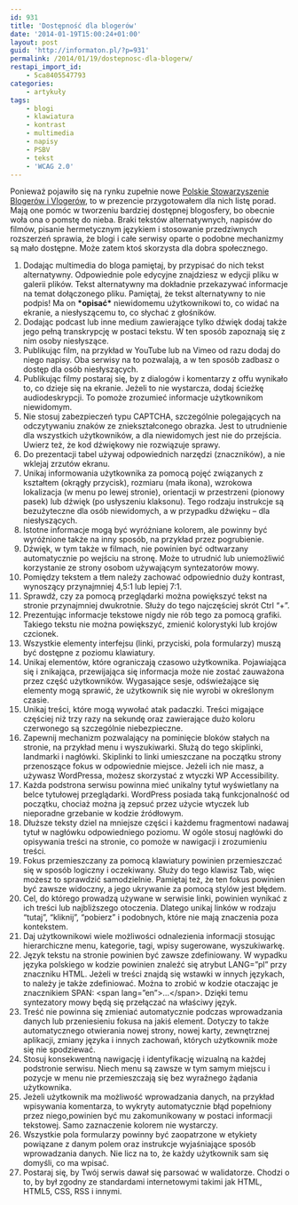 ```yaml
---
id: 931
title: 'Dostępność dla blogerów'
date: '2014-01-19T15:00:24+01:00'
layout: post
guid: 'http://informaton.pl/?p=931'
permalink: /2014/01/19/dostepnosc-dla-blogerw/
restapi_import_id:
    - 5ca8405547793
categories:
    - artykuły
tags:
    - blogi
    - klawiatura
    - kontrast
    - multimedia
    - napisy
    - PSBV
    - tekst
    - 'WCAG 2.0'
---
```


Ponieważ pojawiło się na rynku zupełnie nowe [Polskie Stowarzyszenie Blogerów i Vlogerów](http://psbv.pl/), to w prezencie przygotowałem dla nich listę porad. Mają one pomóc w tworzeniu bardziej dostępnej blogosfery, bo obecnie woła ona o pomstę do nieba. Braki tekstów alternatywnych, napisów do filmów, pisanie hermetycznym językiem i stosowanie przedziwnych rozszerzeń sprawia, że blogi i całe serwisy oparte o podobne mechanizmy są mało dostępne. Może zatem ktoś skorzysta dla dobra społecznego.

1. Dodając multimedia do bloga pamiętaj, by przypisać do nich tekst alternatywny. Odpowiednie pole edycyjne znajdziesz w edycji pliku w galerii plików. Tekst alternatywny ma dokładnie przekazywać informacje na temat dołączonego pliku. Pamiętaj, że tekst alternatywny to nie podpis! Ma on **\*opisać\*** niewidomemu użytkownikowi to, co widać na ekranie, a niesłyszącemu to, co słychać z głośników.
2. Dodając podcast lub inne medium zawierające tylko dźwięk dodaj także jego pełną transkrypcję w postaci tekstu. W ten sposób zapoznają się z nim osoby niesłyszące.
3. Publikując film, na przykład w YouTube lub na Vimeo od razu dodaj do niego napisy. Oba serwisy na to pozwalają, a w ten sposób zadbasz o dostęp dla osób niesłyszących.
4. Publikując filmy postaraj się, by z dialogów i komentarzy z offu wynikało to, co dzieje się na ekranie. Jeżeli to nie wystarcza, dodaj ścieżkę audiodeskrypcji. To pomoże zrozumieć informacje użytkownikom niewidomym.
5. Nie stosuj zabezpieczeń typu CAPTCHA, szczególnie polegających na odczytywaniu znaków ze zniekształconego obrazka. Jest to utrudnienie dla wszystkich użytkowników, a dla niewidomych jest nie do przejścia. Uwierz też, że kod dźwiękowy nie rozwiązuje sprawy.
6. Do prezentacji tabel używaj odpowiednich narzędzi (znaczników), a nie wklejaj zrzutów ekranu.
7. Unikaj informowania użytkownika za pomocą pojęć związanych z kształtem (okrągły przycisk), rozmiaru (mała ikona), wzrokowa lokalizacja (w menu po lewej stronie), orientacji w przestrzeni (pionowy pasek) lub dźwięk (po usłyszeniu klaksonu). Tego rodzaju instrukcje są bezużyteczne dla osób niewidomych, a w przypadku dźwięku – dla niesłyszących.
8. Istotne informacje mogą być wyróżniane kolorem, ale powinny być wyróżnione także na inny sposób, na przykład przez pogrubienie.
9. Dźwięk, w tym także w filmach, nie powinien być odtwarzany automatycznie po wejściu na stronę. Może to utrudnić lub uniemożliwić korzystanie ze strony osobom używającym syntezatorów mowy.
10. Pomiędzy tekstem a tłem należy zachować odpowiednio duży kontrast, wynoszący przynajmniej 4,5:1 lub lepiej 7:1.
11. Sprawdź, czy za pomocą przeglądarki można powiększyć tekst na stronie przynajmniej dwukrotnie. Służy do tego najczęściej skrót Ctrl “+”.
12. Prezentując informacje tekstowe nigdy nie rób tego za pomocą grafiki. Takiego tekstu nie można powiększyć, zmienić kolorystyki lub krojów czcionek.
13. Wszystkie elementy interfejsu (linki, przyciski, pola formularzy) muszą być dostępne z poziomu klawiatury.
14. Unikaj elementów, które ograniczają czasowo użytkownika. Pojawiająca się i znikająca, przewijająca się informacja może nie zostać zauważona przez część użytkowników. Wygasające sesje, odświeżające się elementy mogą sprawić, że użytkownik się nie wyrobi w określonym czasie.
15. Unikaj treści, które mogą wywołać atak padaczki. Treści migające częściej niż trzy razy na sekundę oraz zawierające dużo koloru czerwonego są szczególnie niebezpieczne.
16. Zapewnij mechanizm pozwalający na pominięcie bloków stałych na stronie, na przykład menu i wyszukiwarki. Służą do tego skiplinki, landmarki i nagłówki. Skiplinki to linki umieszczane na początku strony przenoszące fokus w odpowiednie miejsce. Jeżeli ich nie masz, a używasz WordPressa, możesz skorzystać z wtyczki WP Accessibility.
17. Każda podstrona serwisu powinna mieć unikalny tytuł wyświetlany na belce tytułowej przeglądarki. WordPress posiada taką funkcjonalność od początku, chociaż można ją zepsuć przez użycie wtyczek lub nieporadne grzebanie w kodzie źródłowym.
18. Dłuższe teksty dziel na mniejsze części i każdemu fragmentowi nadawaj tytuł w nagłówku odpowiedniego poziomu. W ogóle stosuj nagłówki do opisywania treści na stronie, co pomoże w nawigacji i zrozumieniu treści.
19. Fokus przemieszczany za pomocą klawiatury powinien przemieszczać się w sposób logiczny i oczekiwany. Służy do tego klawisz Tab, więc możesz to sprawdzić samodzielnie. Pamiętaj też, że ten fokus powinien być zawsze widoczny, a jego ukrywanie za pomocą stylów jest błędem.
20. Cel, do którego prowadzą używane w serwisie linki, powinien wynikać z ich treści lub najbliższego otoczenia. Dlatego unikaj linków w rodzaju “tutaj”, “kliknij”, “pobierz” i podobnych, które nie mają znaczenia poza kontekstem.
21. Daj użytkownikowi wiele możliwości odnalezienia informacji stosując hierarchiczne menu, kategorie, tagi, wpisy sugerowane, wyszukiwarkę.
22. Język tekstu na stronie powinien być zawsze zdefiniowany. W wypadku języka polskiego w kodzie powinien znaleźć się atrybut LANG=”pl” przy znaczniku HTML. Jeżeli w treści znajdą się wstawki w innych językach, to należy je także zdefiniować. Można to zrobić w kodzie otaczając je znacznikiem SPAN: &lt;span lang=”en”&gt;…&lt;/span&gt;. Dzięki temu syntezatory mowy będą się przełączać na właściwy język.
23. Treść nie powinna się zmieniać automatycznie podczas wprowadzania danych lub przeniesieniu fokusa na jakiś element. Dotyczy to także automatycznego otwierania nowej strony, nowej karty, zewnętrznej aplikacji, zmiany języka i innych zachowań, których użytkownik może się nie spodziewać.
24. Stosuj konsekwentną nawigację i identyfikację wizualną na każdej podstronie serwisu. Niech menu są zawsze w tym samym miejscu i pozycje w menu nie przemieszczają się bez wyraźnego żądania użytkownika.
25. Jeżeli użytkownik ma możliwość wprowadzania danych, na przykład wpisywania komentarza, to wykryty automatycznie błąd popełniony przez niego,powinien być mu zakomunikowany w postaci informacji tekstowej. Samo zaznaczenie kolorem nie wystarczy.
26. Wszystkie pola formularzy powinny być zaopatrzone w etykiety powiązane z danym polem oraz instrukcje wyjaśniające sposób wprowadzania danych. Nie licz na to, że każdy użytkownik sam się domyśli, co ma wpisać.
27. Postaraj się, by Twój serwis dawał się parsować w walidatorze. Chodzi o to, by był zgodny ze standardami internetowymi takimi jak HTML, HTML5, CSS, RSS i innymi.